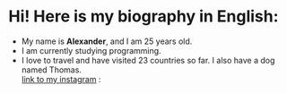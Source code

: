 # Hi! Here is my biography in English:
* My name is **Alexander**, and I am 25 years old. 
* I am currently studying programming. 
* I love to travel and have visited 23 countries so far. I also have a dog named Thomas.    
[link to my instagram](https://www.instagram.com/n9ne_39/profilecard/?igsh=Z2NpeWd2NHRqdzdn) :